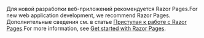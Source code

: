 <span data-ttu-id="2978d-101">Для новой разработки веб-приложений рекомендуется Razor Pages.</span><span class="sxs-lookup"><span data-stu-id="2978d-101">For new web application development, we recommend Razor Pages.</span></span> <span data-ttu-id="2978d-102">Дополнительные сведения см. в статье [Приступая к работе с Razor Pages](/aspnet/core/tutorials/razor-pages/razor-pages-start).</span><span class="sxs-lookup"><span data-stu-id="2978d-102">For more information, see [Get started with Razor Pages](/aspnet/core/tutorials/razor-pages/razor-pages-start).</span></span>